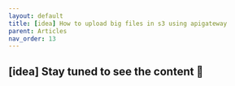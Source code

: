 ```yaml
---
layout: default
title: [idea] How to upload big files in s3 using apigateway
parent: Articles
nav_order: 13
---
```


## [idea] Stay tuned to see the content 🤗